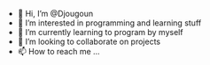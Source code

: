 - 👋 Hi, I’m @Djougoun
- 👀 I’m interested in programming and learning stuff
- 🌱 I’m currently learning to program by myself
- 💞️ I’m looking to collaborate on projects
- 📫 How to reach me ...

<!---
Djougoun/Djougoun is a ✨ special ✨ repository because its `README.md` (this file) appears on your GitHub profile.
You can click the Preview link to take a look at your changes.
--->
